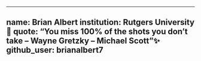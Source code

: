 
---
name: Brian Albert
institution: Rutgers University 🚩
quote: “You miss 100% of the shots you don’t take – Wayne Gretzky – Michael Scott”✨
github_user: brianalbert7
---

